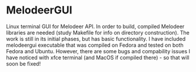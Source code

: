 # MelodeerGUI
Linux terminal GUI for Melodeer API. In order to build, compiled Melodeer libraries are needed (study Makefile for info on directory construction). The work is still in its initial phases, but has basic functionality. I have included melodeergui executable that was compiled on Fedora and tested on both Fedora and Ubuntu. However, there are some bugs and compability issues I have noticed with xfce terminal (and MacOS if compiled there) - so that will soon be fixed!
